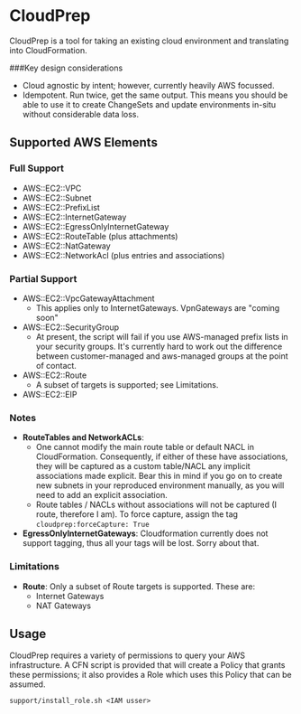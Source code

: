 # CloudPrep

CloudPrep is a tool for taking an existing cloud environment and translating into CloudFormation.

###Key design considerations
* Cloud agnostic by intent; however, currently heavily AWS focussed.
* Idempotent.  Run twice, get the same output.  This means you should be able to use it to create ChangeSets and update
  environments in-situ without considerable data loss.

## Supported AWS Elements
 
### Full Support
* AWS::EC2::VPC
* AWS::EC2::Subnet
* AWS::EC2::PrefixList
* AWS::EC2::InternetGateway
* AWS::EC2::EgressOnlyInternetGateway
* AWS::EC2::RouteTable (plus attachments)
* AWS::EC2::NatGateway
* AWS::EC2::NetworkAcl (plus entries and associations)

### Partial Support
* AWS::EC2::VpcGatewayAttachment
  * This applies only to InternetGateways.  VpnGateways are "coming soon"
* AWS::EC2::SecurityGroup
  * At present, the script will fail if you use AWS-managed prefix lists in your security groups.  It's currently hard
    to work out the difference between customer-managed and aws-managed groups at the point of contact.
* AWS::EC2::Route
  * A subset of targets is supported; see Limitations.
* AWS::EC2::EIP

### Notes
* **RouteTables and NetworkACLs**: 
  * One cannot modify the main route table or default NACL in CloudFormation.  Consequently, if either of these have 
    associations, they will be captured as a custom table/NACL any implicit associations made explicit.  Bear this in 
    mind if you go on to create new subnets in your reproduced environment manually, as you will need to add an explicit 
    association.
  * Route tables / NACLs without associations will not be captured (I route, therefore I am).  To force capture, assign
    the tag `cloudprep:forceCapture: True`
* **EgressOnlyInternetGateways**: Cloudformation currently does not support tagging, thus all your tags will be lost.
  Sorry about that.
### Limitations

* **Route**: Only a subset of Route targets is supported.  These are:
  * Internet Gateways
  * NAT Gateways


## Usage

CloudPrep requires a variety of permissions to query your AWS infrastructure.  A CFN script is provided that will 
create a Policy that grants these permissions; it also provides a Role which uses this Policy that can be assumed.

````
support/install_role.sh <IAM usser>
````
